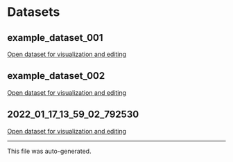 # Datasets

## example_dataset_001

[Open dataset for visualization and editing](https://figurl.org/f?v=gs://figurl/neurostatslab-views-1dev6&d=sha1://0ace0ecacea8c70be24018bc694ebd9948873147&s={"vocalizations":"gh://scratchrealm/solopup-example-project/main/datasets/example_dataset_001/annotations.uri"}&label=example_dataset_001)

## example_dataset_002

[Open dataset for visualization and editing](https://figurl.org/f?v=gs://figurl/neurostatslab-views-1dev6&d=sha1://0ace0ecacea8c70be24018bc694ebd9948873147&s={"vocalizations":"gh://scratchrealm/solopup-example-project/main/datasets/example_dataset_002/annotations.uri"}&label=example_dataset_002)

## 2022_01_17_13_59_02_792530

[Open dataset for visualization and editing](https://figurl.org/f?v=gs://figurl/neurostatslab-views-1dev6&d=sha1://0ace0ecacea8c70be24018bc694ebd9948873147&s={"vocalizations":"gh://scratchrealm/solopup-example-project/main/datasets/2022_01_17_13_59_02_792530/annotations.uri"}&label=2022_01_17_13_59_02_792530)

<hr />

This file was auto-generated.
